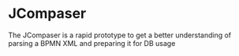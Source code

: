 JCompaser
===============

The JCompaser is a rapid prototype to get a better understanding of parsing a BPMN XML and preparing it for DB usage
